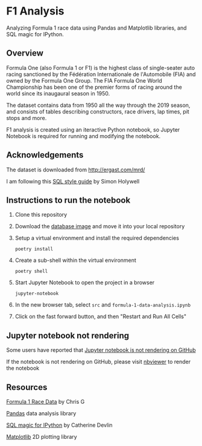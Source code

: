 # F1 Analysis
Analyzing Formula 1 race data using Pandas and Matplotlib libraries, and SQL
magic for IPython.


## Overview
Formula One (also Formula 1 or F1) is the highest class of single-seater auto
racing sanctioned by the Fédération Internationale de l'Automobile (FIA) and
owned by the Formula One Group. The FIA Formula One World Championship has been
one of the premier forms of racing around the world since its inaugaural season
in 1950.

The dataset contains data from 1950 all the way through the 2019 season, and
consists of tables describing constructors, race drivers, lap times, pit stops
and more.

F1 analysis is created using an iteractive Python notebook, so Jupyter Notebook
is required for running and modifying the notebook.


## Acknowledgements

The dataset is downloaded from http://ergast.com/mrd/

I am following this [SQL style guide][1] by Simon Holywell
 


## Instructions to run the notebook
1.  Clone this repository

2.  Download the [database image][2] and move it into your local repository

3.  Setup a virtual environment and install the required dependencies 

    `poetry install`

4.  Create a sub-shell within the virtual environment

    `poetry shell`
    
5.  Start Jupyter Notebook to open the project in a browser

    `jupyter-notebook`

6.  In the new browser tab, select `src` and `formula-1-data-analysis.ipynb`

7.  Click on the fast forward button, and then "Restart and Run All Cells"


## Jupyter notebook not rendering

Some users have reported that [Jupyter notebook is not rendering on GitHub][3]

If the notebook is not rendering on GitHub, please visit [nbviewer][4] to
render the notebook



## Resources 

[Formula 1 Race Data][5] by Chris G

[Pandas][6] data analysis library

[SQL magic for IPython][7] by Catherine Devlin

[Matplotlib][8] 2D plotting library



[1]: https://www.sqlstyle.guide
[2]: http://ergast.com/mrd/db/
[3]: https://github.com/jupyter/notebook/issues/3035
[4]: https://nbviewer.jupyter.org/github/jla524/f1-analysis/blob/master/formula-1-data-analysis.ipynb
[5]: https://www.kaggle.com/cjgdev/formula-1-race-data-19502017
[6]: https://pandas.pydata.org
[7]: https://github.com/catherinedevlin/ipython-sql/blob/master/README.rst
[8]: https://matplotlib.org
